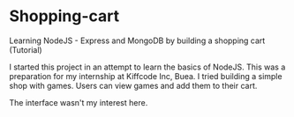 # Shopping-cart
Learning NodeJS - Express and MongoDB by building a shopping cart (Tutorial)

I started this project in an attempt to learn the basics of NodeJS. This was a preparation for my internship at Kiffcode Inc, Buea. I tried building a simple shop with games. Users can view games and add them to their cart.

The interface wasn't my interest here.

